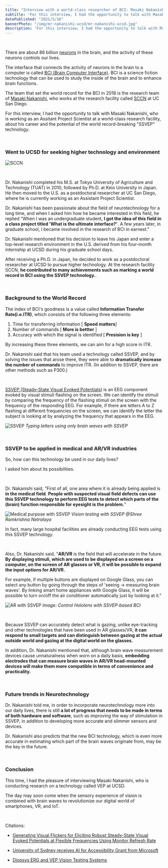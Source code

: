 ```yaml
---
title: "Interview with a world-class researcher of BCI: Masaki Nakanishi"
subtitle: 'For this interview, I had the opportunity to talk with Masaki Nakanishi, an Assistant Project Scientist at SCCN, a research facility at UC San Diego that conducts world-class research. We discussed about his career and the potential of the world record-breaking "SSVEP" technology.'
datePublished: "2021/5/16"
bannerPhoto: "/img/mr-nakanishi-ucsd/mr-nakanishi-ucsd.jpg"
description: 'For this interview, I had the opportunity to talk with Masaki Nakanishi, an Assistant Project Scientist at SCCN, a research facility at UC San Diego that conducts world-class research. We discussed about his career and the potential of the world record-breaking "SSVEP" technology.'
---
```


&nbsp;

There are about 86 billion [neurons](https://en.wikipedia.org/wiki/Neuron) in the brain, and the activity of these neurons controls our lives.

The interface that connects the activity of neurons in the brain to a computer is called [BCI (Brain Computer Interface)](https://en.wikipedia.org/wiki/Brain%E2%80%93computer_interface). BCI is a science fiction technology that can be used to study the inside of the brain and to enhance brain functions.

The team that set the world record for the BCI in 2018 is the research team of [Masaki Nakanishi](https://sccn.ucsd.edu/~masaki/), who works at the research facility called [SCCN](https://sccn.ucsd.edu/) at UC San Diego.

For this interview, I had the opportunity to talk with Masaki Nakanishi, who is working as an Assitant Project Scientist at a world-class research facility, about his career and the potential of the world record-breaking "SSVEP" technology.

&nbsp;

### Went to UCSD for seeking higher technology and environment

![SCCN](https://sccn.ucsd.edu/images/sccn.jpg)

&nbsp;

Dr. Nakanishi completed his M.S. at Tokyo University of Agriculture and Technology (TUAT) in 2010, followed by Ph.D. at Keio University in Japan. He then moved to the U.S. as a postdoctoral researcher at UC San Diego, where he is currently working as an Assistant Project Scientist.

Dr. Nakanishi has been passionate about the field of neurotechnology for a long time, and when I asked him how he became interested in this field, he replied
"When I was an undergraduate student, **I got the idea of this field in a class project titled 'What is the ultimate interface?'**. A few years later, in graduate school, I became involved in the research of BCI in earnest."

Dr. Nakanishi mentioned that his decision to leave his Japan and enter a top-level research environment in the U.S. derived from his four-month internship at UCSD during his graduate school days.

After receiving a Ph.D. in Japan, he decided to work as a postdoctoral researcher at UCSD to pursue higher technology.
At the research facility SCCN, **he contributed to many achievements such as marking a world record in BCI using the SSVEP technology.**.

&nbsp;

### Background to the World Record

The index of BCI's goodness is a value called **Information Transfer Rate(i.e.ITR)**, which consists of the following three elements:

1. Time for transferring information [ **Speed matters**]
2. Number of commands [ **More is bettter** ]
3. Accuracy with which the signal is identified [ **Presision is key** ]

By increasing these three elements, we can aim for a high score in ITR.

Dr. Nakanishi said that his team used a technology called SSVEP, and by solving the issues that arose there, they were able to **dramatically increase the number of commands** to improve ITR.
(In addition to SSVEP, there are other methods such as P300.)

&nbsp;

[SSVEP (Steady-State Visual Evoked Potentials)](https://en.wikipedia.org/wiki/Steady_state_visually_evoked_potential) is an EEG component evoked by visual stimuli flashing on the screen. We can identify the stimuli by comparing the frequency of the flashing stimuli on the screen with the frequency of the responding EEG. For example, if there are letters A to Z flashing at different frequencies on the screen, we can identify the letter the subject is looking at by analyzing the frequency that appears in the EEG.

![SSVEP](https://sccn.ucsd.edu/~masaki/img/bci.gif)
_Typing letters using only brain waves with SSVEP_


&nbsp;

### SSVEP to be applied in medical and AR/VR industries

So, how can this technology be used in our daily lives?

I asked him about its possibilities.

&nbsp;

Dr. Nakanishi said, "First of all, one area where it is already being applied is **in the medical field**.
**People with suspected visual field defects can use this SSVEP technology to perform EEG tests to detect which parts of the (brain) function responsible for eyesight is the problem.**"

![Medical purpose with SSVEP](https://diopsys.com/wp-content/uploads/2017/08/VEP-Patient-Taking-Test.jpg)
*Vision testing with SSVEP @Shree Ramkrishna Netralaya*

In fact, many large hospital facilities are already conducting EEG tests using this SSVEP technology.

&nbsp;

Also, Dr. Nakanishi said, "**AR/VR** is the field that will accelerate in the future.
**By displaying stimuli, which are used to be displayed on a screen on a computer, on the screen of AR glasses or VR, it will be possible to expand the input options for AR/VR.**

For example, if multiple buttons are displayed on Google Glass, you can select any button by going through the steps of 'seeing → measuring brain waves'. By linking smart home appliances with Google Glass, it will be possible to turn on/off the air conditioner automatically just by looking at it."


![AR with SSVEP](https://neurotechjp.com/img/mr-nakanishi-ucsd/hololens-bci.jpg)
_Image: Control Hololens with SSVEP-based BCI_

&nbsp;

Because SSVEP can accurately detect what is gazing, unlike eye-tracking and other technologies that have been used in AR glasses/VR, **it can respond to small targets and can distinguish between gazing at the actual outside world and gazing at the digital world on the glasses.**


In addition, Dr. Nakanishi mentioned that, although brain wave measurement devices cause unnaturalness when worn on a daily basis, **embedding electrodes that can measure brain waves in AR/VR head-mounted devices will make them more compatible in terms of convenience and practicality.**

&nbsp;

### Future trends in Neurotechnology

Dr. Nakanishi told me, in order to incorporate neurotechnology more into our daily lives, there is still **a lot of progress that needs to be made in terms of both hardware and software**, such as improving the way of stimulation in SSVEP, in addition to developing more accurate and slimmer sensors and devices.

Dr. Nakanishi also predicts that the new BCI technology, which is even more accurate in estimating which part of the brain waves originate from, may be the key in the future.

&nbsp;

### Conclusion

This time, I had the pleasure of interviewing Masaki Nakanishi, who is conducting research on a technology called VEP at UCSD.

The day may soon come when the sensory experience of vision is combined with brain waves to revolutionize our digital world of smartphones, VR, and IoT.

&nbsp;

Citations:

- [Generating Visual Flickers for Eliciting Robust Steady-State Visual Evoked Potentials at Flexible Frequencies Using Monitor Refresh Rate](https://journals.plos.org/plosone/article?id=10.1371/journal.pone.0099235)

- [University of Sydney receives AI for Accessibility Grant from Microsoft](https://news.microsoft.com/en-au/features/university-of-sydney-receives-ai-for-accessibility-grant-from-microsoft/)

- [Diopsys ERG and VEP Vision Testing Systems](https://www.shreeramkrishnanetralaya.com/diopsys-erg-or-vep.html)
